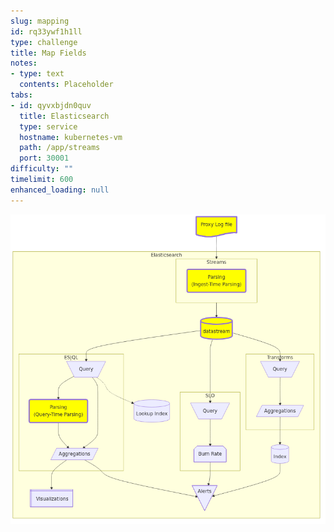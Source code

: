 ```yaml
---
slug: mapping
id: rq33ywf1h1ll
type: challenge
title: Map Fields
notes:
- type: text
  contents: Placeholder
tabs:
- id: qyvxbjdn0quv
  title: Elasticsearch
  type: service
  hostname: kubernetes-vm
  path: /app/streams
  port: 30001
difficulty: ""
timelimit: 600
enhanced_loading: null
---
```

![1_arch.mmd.png](../assets/1_arch.mmd.png)